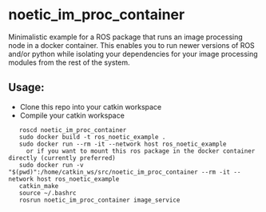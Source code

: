 # noetic_im_proc_container
Minimalistic example for a ROS package that runs an image processing node in a docker container.
This enables you to run newer versions of ROS and/or python while isolating your dependencies for your image processing modules from the rest of the system.

##  Usage:
* Clone this repo into your catkin workspace
* Compile your catkin workspace

```
   roscd noetic_im_proc_container
   sudo docker build -t ros_noetic_example .
   sudo docker run --rm -it --network host ros_noetic_example
     or if you want to mount this ros package in the docker container directly (currently preferred)
   sudo docker run -v "$(pwd)":/home/catkin_ws/src/noetic_im_proc_container --rm -it --network host ros_noetic_example
   catkin_make
   source ~/.bashrc
   rosrun noetic_im_proc_container image_service
```
